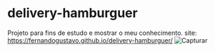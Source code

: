 # delivery-hamburguer
Projeto para fins de estudo e mostrar o meu conhecimento.
site: https://fernandogustavo.github.io/delivery-hamburguer/
![Capturar](https://user-images.githubusercontent.com/96345255/202025055-ce0f7c0a-eb46-4395-99be-e7d1d92c84df.PNG)
